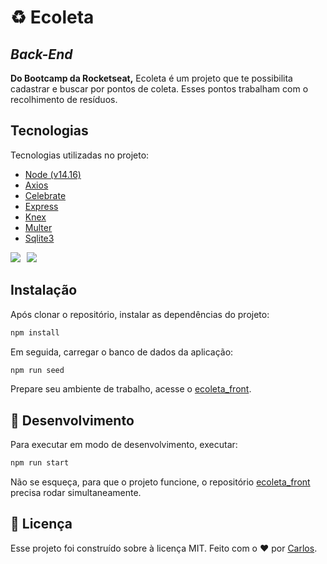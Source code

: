 # :recycle: Ecoleta

## _Back-End_
**Do Bootcamp da Rocketseat,**
Ecoleta é um projeto que te possibilita cadastrar e buscar por pontos de coleta. Esses pontos trabalham com o recolhimento de resíduos.


## Tecnologias

Tecnologias utilizadas no projeto:

- [Node (v14.16)]
- [Axios]
- [Celebrate]
- [Express]
- [Knex]
- [Multer]
- [Sqlite3]

<img src="https://img.shields.io/badge/Node.js-339933?style=for-the-badge&logo=nodedotjs&logoColor=white"/>⠀<img src="https://img.shields.io/badge/SQLite-07405E?style=for-the-badge&logo=sqlite&logoColor=white"/>

## Instalação

Após clonar o repositório, instalar as dependências do projeto:
```sh
npm install 
```
Em seguida, carregar o banco de dados da aplicação:
```sh
npm run seed 
```
Prepare seu ambiente de trabalho, acesse o [ecoleta_front].

## :rocket: Desenvolvimento

Para executar em modo de desenvolvimento, executar: 

```sh
npm run start
```
Não se esqueça, para que o projeto funcione, o repositório [ecoleta_front] precisa rodar simultaneamente.

## 📝 Licença

Esse projeto foi construído sobre à licença MIT. Feito com o ❤️ por [Carlos]. 

   [Node (v14.16)]: <https://github.com/nodejs/node>
   [Axios]: <https://github.com/axios/axios>
   [Celebrate]: <https://github.com/PaulLeCam/react-leaflet>
   [Express]: <https://github.com/axios/axios>
   [Knex]: <https://github.com/knex/knex>
   [Multer]: <https://github.com/expressjs/multer>
   [Sqlite3]: <https://github.com/mapbox/node-sqlite3>
   [ecoleta_front]: <https://github.com/carlosribeirok/ecoleta_front>
   [Carlos]: <https://github.com/carlosribeirok>
   
